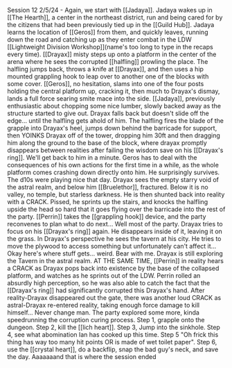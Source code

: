 Session 12 2/5/24 - Again, we start with [[Jadaya]]. Jadaya wakes up in  [[The Hearth]], a center in the northeast district, run and being cared for by the citizens that had been previously tied up in the [[Guild Hub]]. Jadaya learns the location of [[Geros]] from them, and quickly leaves, running down the road and catching up as they enter combat in the LDW [[Lightweight Division Workshop]](name's too long to type in the recaps every time). [[Drayax]] misty steps up onto a platform in the center of the arena where he sees the corrupted [[halfling]] prowling the place. The halfling jumps back, throws a knife at [[Drayax]], and then uses a hip mounted grappling hook to leap over to another one of the blocks with some cover. [[Geros]], no hesitation, slams into one of the four posts holding the central platform up, cracking it, then much to Drayax's dismay, lands a full force searing smite mace into the side. [[Jadaya]], previously enthusiastic about chopping some nice lumber, slowly backed away as the structure started to give out. Drayax falls back but doesn't slide off the edge... until the halfling gets ahold of him. The halfling fires the blade of the grapple into Drayax's heel, jumps down behind the barricade for support, then YOINKS Drayax off of the tower, dropping him 30ft and then dragging him along the ground to the base of the block, where drayax promptly disappears between realities after failing the wisdom save on his [[Drayax's ring]]. We'll get back to him in a minute. Geros has to deal with the consequences of his own actions for the first time in a while, as the whole platform comes crashing down directly onto him. He surprisingly survives. The d10s were playing nice that day. Drayax sees the empty starry void of the astral realm, and below him [[Bruelethor]], fractured. Below it is no valley, no temple, but starless darkness. He is then shunted back into reality with a CRACK. Pissed, he sprints up the stairs, and knocks the halfling upside the head so hard that it goes flying over the barricade into the rest of the party.
[[Perrin]] takes the [[grappling hook]] device, and the party reconvenes to plan what to do next... Well most of the party. Drayax tries to focus on his [[Drayax's ring]] again. He disappears inside of it, leaving it on the grass. In Drayax's perspective he sees the tavern at his city. He tries to move the plywood to access something but unfortunately can't affect it... Okay here's where stuff gets... weird. Bear with me. Drayax is still exploring the Tavern in the astral realm. AT THE SAME TIME, [[Perrin]] in reality hears a CRACK as Drayax pops back into existence by the base of the collapsed platform, and watches as he sprints out of the LDW. Perrin rolled an absurdly high perception, so he was also able to catch the fact that the [[Drayax's ring]] had significantly corrupted this Drayax's hand. After reality-Drayax disappeared out the gate, there was another loud CRACK as astral-Drayax re-entered reality, taking enough force damage to kill himself... Never change man. The party explored some more, kinda speedrunning the corruption curing process. Step 1, grapple onto the dungeon. Step 2, kill the [[lich heart]]. Step 3, Jump into the sinkhole. Step 4, see what abomination Ian has cooked up this time. Step 5 "Oh frick this thing has way too many hit points OR is made of wet toilet paper". Step 6, use the [[crystal heart]], do a backflip, snap the bad guy's neck, and save the day. Aaaaaaand that is where the session ended